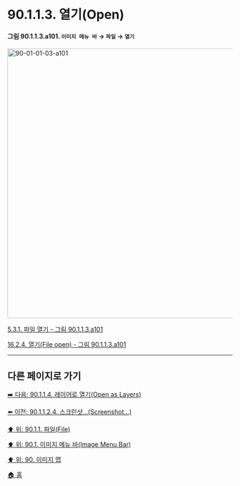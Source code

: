 # 90.1.1.3. 열기(Open)

<a id="90-01-01-03-a101"></a>

#### 그림 90.1.1.3.a101. `이미지 메뉴 바` → `파일` → `열기`
<img width="980" height="605" alt="90-01-01-03-a101" src="https://github.com/user-attachments/assets/b796363b-f021-4b7e-a9b8-95e54f877746" />

[5.3.1. 파일 열기 - 그림 90.1.1.3.a101](./05-03-01-00-open-file.md#90-01-01-03-a101)

[16.2.4. 열기(File open) - 그림 90.1.1.3.a101](./16-02-04-00-file-open.md#90-01-01-03-a101)

***

## 다른 페이지로 가기

[➡️ 다음: 90.1.1.4. 레이어로 열기(Open as Layers)](./90-01-01-04-open_as_layers.md)

[⬅️ 이전: 90.1.1.2.4. 스크린샷...(Screenshot...)](./90-01-01-02-04-screenshot.md)

[⬆️ 위: 90.1.1. 파일(File)](./90-01-01-00-file.md)

[⬆️ 위: 90.1. 이미지 메뉴 바(Image Menu Bar)](./90-01-00-image-menu-bar.md)

[⬆️ 위: 90. 이미지 맵](./90-00-image-map.md)

[🏠 홈](./00-home.md)